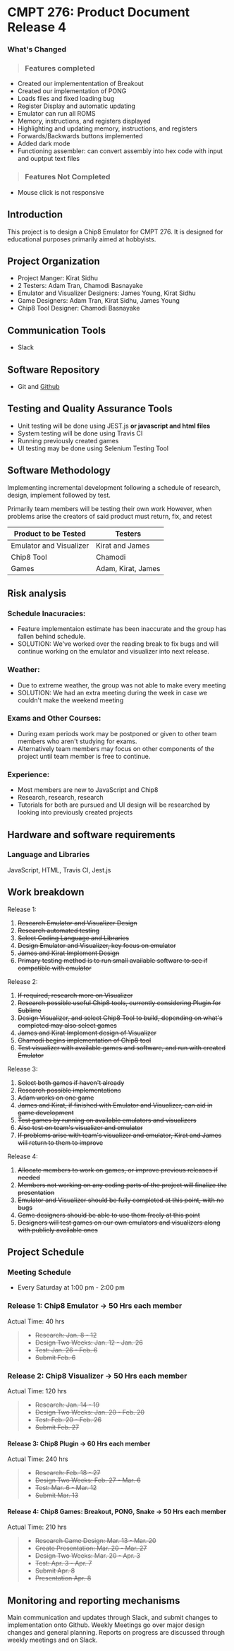 # CMPT 276: Product Document Release 4

### What's Changed
> ### Features completed
- Created our implemententation of Breakout
- Created our implementation of PONG
- Loads files and fixed loading bug
- Register Display and automatic updating
- Emulator can run all ROMS
- Memory, instructions, and registers displayed
- Highlighting and updating memory, instructions, and registers
- Forwards/Backwards buttons implemented
- Added dark mode
- Functioning assembler: can convert assembly into hex code with input and ouptput text files

> ### Features Not Completed
- Mouse click is not responsive


## Introduction
This project is to design a Chip8 Emulator for CMPT 276. It is designed for educational purposes primarily aimed at hobbyists.

## Project Organization
- Project Manger: Kirat Sidhu
- 2 Testers: Adam Tran, Chamodi Basnayake
- Emulator and Visualizer Designers: James Young, Kirat Sidhu
- Game Designers: Adam Tran, Kirat Sidhu, James Young
- Chip8 Tool Designer: Chamodi Basnayake

## Communication Tools
- Slack

## Software Repository
- Git and [Github](https://github.com/KSSidhu/CMPT276)

## Testing and Quality Assurance Tools
- Unit testing will be done using JEST.js <strong>or javascript and html files</strong>
- System testing will be done using Travis CI
- Running previously created games
- UI testing may be done using Selenium Testing Tool

## Software Methodology

Implementing incremental development following a schedule of research, design, implement followed by test.


Primarily team members will be testing their own work
However, when problems arise the creators of said product must return, fix, and retest

|Product to be Tested   |Testers                 |
|  ----                 | ------                 |
|Emulator and Visualizer| Kirat and James        |
|Chip8 Tool             | Chamodi   |
|Games                  | Adam, Kirat, James    |

## Risk analysis

### Schedule Inacuracies:
- Feature implementaion estimate has been inaccurate and the group has fallen behind schedule.
- SOLUTION: We've worked over the reading break to fix bugs and will continue working on the emulator and visualizer into next release.

### Weather:
  - Due to extreme weather, the group was not able to make every meeting
  - SOLUTION: We had an extra meeting during the week in case we couldn't make the weekend meeting

### Exams and Other Courses:
  - During exam periods work may be postponed or given to other team members who aren't studying for exams.
  - Alternatively team members may focus on other components of the project until team member is free to continue.

### Experience:
  - Most members are new to JavaScript and Chip8
  - Research, research, research
  - Tutorials for both are pursued and UI design will be researched by looking into previously created projects

## Hardware and software requirements
### Language and Libraries
JavaScript, HTML, Travis CI, Jest.js

## Work breakdown

Release 1:
<ol>
  <li><del>Research Emulator and Visualizer Design</del>
  <li><del>Research automated testing</del>
  <li><del>Select Coding Language and Libraries</del>
  <li><del>Design Emulator and Visualizer, key focus on emulator</del>
  <li><del>James and Kirat Implement Design</del>
  <li><del>Primary testing method is to run small available software to see if compatible with emulator</del>
</ol>

Release 2:
<ol>
  <li><del>If required, research more on Visualizer</del>
  <li><del>Research possible useful Chip8 tools, currently considering Plugin for Sublime</del>
  <li><del>Design Visualizer, and select Chip8 Tool to build, depending on what's completed may also select games</del>
  <li><del>James and Kirat Implement design of Visualizer</del>
  <li><del>Chamodi begins implementation of Chip8 tool</del>
  <li><del>Test visualizer with available games and software, and run with created Emulator</del>
</ol>

Release 3:
<ol>
  <li><del>Select both games if haven't already</del>
  <li><del>Research possible implementations</del>
  <li> <del>Adam works on one game</del>
  <li> <del>James and Kirat, if finished with Emulator and Visualizer, can aid in game development</del>
  <li><del>Test games by running on available emulators and visualizers</del>
  <li><del>Also test on team's visualizer and emulator</del>
  <li><del>If problems arise with team's visualizer and emulator, Kirat and James will return to them to improve</del>
</ol>

Release 4:
  <ol>
  <li><del>Allocate members to work on games, or improve previous releases if needed</del>
  <li><del>Members not working on any coding parts of the project will finalize the presentation</del>
  <li><del>Emulator and Visualizer should be fully completed at this point, with no bugs</del>
  <li><del>Game designers should be able to use them freely at this point</del>
  <li><del>Designers will test games on our own emulators and visualizers along with publicly available ones</del>
  </ol>
  

## Project Schedule

### Meeting Schedule
- Every Saturday at 1:00 pm - 2:00 pm

### Release 1: Chip8 Emulator -> 50 Hrs <strong>each member</strong>
 Actual Time: 40 hrs
  > - <del>Research: Jan. 8 - 12</del>
  > - <del>Design Two Weeks: Jan. 12 - Jan. 26</del>
  > - <del>Test: Jan. 26 - Feb. 6</del>
  > - <del>Submit Feb. 6</del>

### Release 2: Chip8 Visualizer -> 50 Hrs <strong>each member</strong>
Actual Time: 120 hrs
> - <del>Research: Jan. 14 - 19</del>
> - <del>Design Two Weeks: Jan. 20 - Feb. 20</del>
> - <del>Test: Feb. 20 - Feb. 26</del>
> - <del>Submit Feb. 27</del>

#### Release 3: Chip8 Plugin -> 60 Hrs each member
Actual Time: 240 hrs
> - <del>Research: Feb. 18 - 27</del>
> - <del>Design Two Weeks: Feb. 27 - Mar. 6</del>
> - <del>Test: Mar. 6 - Mar. 12</del>
> - <del>Submit Mar. 13</del>

#### Release 4: Chip8 Games: <strong>Breakout, PONG,</strong> Snake -> 50 Hrs each member
Actual Time: 210 hrs
> - <del>Research Game Design: Mar. 13 - Mar. 20</del>
> - <del>Create Presentation: Mar. 20 - Mar. 27</del>
> - <del>Design Two Weeks: Mar. 20 - Apr. 3</del>
> - <del>Test: Apr. 3 - Apr. 7</del>
> - <del>Submit Apr. 8</del>
> - <del>Presentation Apr. 8</del>

## Monitoring and reporting mechanisms

Main communication and updates through Slack, and submit changes to implementation onto Github. Weekly Meetings go over major design changes and general planning. Reports on progress are discussed through weekly meetings and on Slack. 
